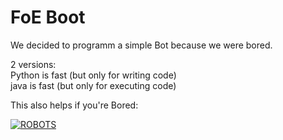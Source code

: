 
FoE Boot
=========

We decided to programm a simple Bot because we were bored.<br>

2 versions: <br>
Python is fast (but only for writing code) <br>
java  is  fast (but only for executing code)<br>

This also helps if you're Bored:<br>

[![ROBOTS](http://img.youtube.com/vi/P0v3QWgoE0k/0.jpg)](https://www.youtube.com/watch?v=P0v3QWgoE0k "ROBOTS")


